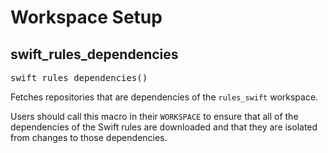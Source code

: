 # Workspace Setup


<a href="swift_rules_dependencies"></a>
## swift_rules_dependencies

<pre style="white-space: pre-wrap">
swift_rules_dependencies()
</pre>

Fetches repositories that are dependencies of the `rules_swift` workspace.

Users should call this macro in their `WORKSPACE` to ensure that all of the
dependencies of the Swift rules are downloaded and that they are isolated from
changes to those dependencies.


